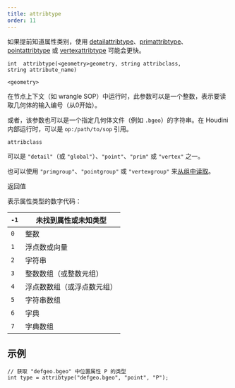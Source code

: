 ```yaml
---
title: attribtype
order: 11
---
```

如果提前知道属性类别，使用 [detailattribtype](./detailattribtype "返回几何体细节属性的类型")、[primattribtype](./primattribtype "返回几何体图元属性的类型")、[pointattribtype](./pointattribtype "返回几何体点属性的类型") 或 [vertexattribtype](./vertexattribtype "返回几何体顶点属性的类型") 可能会更快。

`int  attribtype(<geometry>geometry, string attribclass, string attribute_name)`

`<geometry>`

在节点上下文（如 wrangle SOP）中运行时，此参数可以是一个整数，表示要读取几何体的输入编号（从0开始）。

或者，该参数也可以是一个指定几何体文件（例如 `.bgeo`）的字符串。在 Houdini 内部运行时，可以是 `op:/path/to/sop` 引用。

`attribclass`

可以是 `"detail"`（或 `"global"`）、`"point"`、`"prim"` 或 `"vertex"` 之一。

也可以使用 `"primgroup"`、`"pointgroup"` 或 `"vertexgroup"` 来[从组中读取](../groups.html "在 VEX 中，可以像读取属性一样读取图元/点/顶点组的内容")。

返回值

表示属性类型的数字代码：

| `-1` | 未找到属性或未知类型       |
| ------ | -------------------------- |
| `0`  | 整数                       |
| `1`  | 浮点数或向量               |
| `2`  | 字符串                     |
| `3`  | 整数数组（或整数元组）     |
| `4`  | 浮点数数组（或浮点数元组） |
| `5`  | 字符串数组                 |
| `6`  | 字典                       |
| `7`  | 字典数组                   |

## 示例

```vex
// 获取 "defgeo.bgeo" 中位置属性 P 的类型
int type = attribtype("defgeo.bgeo", "point", "P");

```
